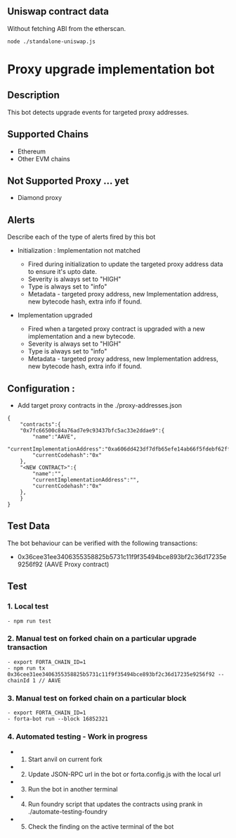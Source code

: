 ## Uniswap contract data

Without fetching ABI from the etherscan. 

```
node ./standalone-uniswap.js 
```

# Proxy upgrade implementation bot

## Description

This bot detects upgrade events for targeted proxy addresses.

## Supported Chains

- Ethereum
- Other EVM chains

## Not Supported Proxy ... yet
- Diamond proxy


## Alerts

Describe each of the type of alerts fired by this bot

- Initialization : Implementation not matched
  - Fired during initialization to update the targeted proxy address data to ensure it's upto date. 
  - Severity is always set to "HIGH" 
  - Type is always set to "info"
  - Metadata - targeted proxy address, new Implementation address, new bytecode hash, extra info if found.

- Implementation upgraded
  - Fired when a targeted proxy contract is upgraded with a new implementation and a new bytecode. 
  - Severity is always set to "HIGH" 
  - Type is always set to "info"
  - Metadata - targeted proxy address, new Implementation address, new bytecode hash, extra info if found.

## Configuration : 

- Add target proxy contracts in the ./proxy-addresses.json
```
{
    "contracts":{
    "0x7fc66500c84a76ad7e9c93437bfc5ac33e2ddae9":{
        "name":"AAVE",
        "currentImplementationAddress":"0xa606dd423df7dfb65efe14ab66f5fdebf62ff583",
        "currentCodehash":"0x"
    },
    "<NEW CONTRACT>":{
        "name":"",
        "currentImplementationAddress":"",
        "currentCodehash":"0x"
    },
    }
}
```

## Test Data

The bot behaviour can be verified with the following transactions:

- 0x36cee31ee3406355358825b5731c11f9f35494bce893bf2c36d17235e9256f92 (AAVE Proxy contract)

## Test
### 1. Local test 

```
- npm run test
```

### 2. Manual test on forked chain on a particular upgrade transaction

```
- export FORTA_CHAIN_ID=1
- npm run tx 0x36cee31ee3406355358825b5731c11f9f35494bce893bf2c36d17235e9256f92 --chainId 1 // AAVE 

```

### 3. Manual test on forked chain on a particular block

```
- export FORTA_CHAIN_ID=1
- forta-bot run --block 16852321
```

### 4. Automated testing - Work in progress


- 1. Start anvil on current fork
- 2. Update JSON-RPC url in the bot or forta.config.js with the local url
- 3. Run the bot in another terminal
- 4. Run foundry script that updates the contracts using prank in ./automate-testing-foundry
- 5. Check the finding on the active terminal of the bot